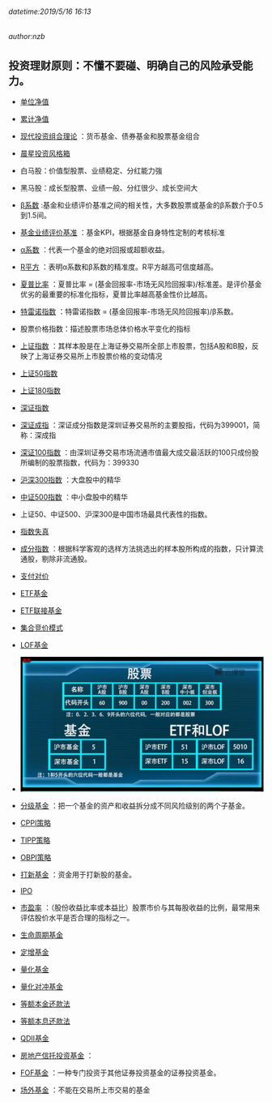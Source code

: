 ###### datetime:2019/5/16 16:13
###### author:nzb

## 投资理财原则：不懂不要碰、明确自己的风险承受能力。

- [单位净值](https://baike.baidu.com/item/%E5%8D%95%E4%BD%8D%E5%87%80%E5%80%BC/9410493?fr=aladdin)
- [累计净值](https://baike.baidu.com/item/%E7%B4%AF%E8%AE%A1%E5%87%80%E5%80%BC/9410521?fr=aladdin)
- [现代投资组合理论](https://baike.baidu.com/item/现代投资组合理论/8303372?fr=aladdin)
：货币基金、债券基金和股票基金组合
- [晨星投资风格箱](cn.morningstar.com/help/data/fundstylebox.html)
- 白马股：价值型股票、业绩稳定、分红能力強
- 黑马股：成长型股票、业绩一般、分红很少、成长空间大
- [β系数](https://baike.baidu.com/item/%CE%B2%E7%B3%BB%E6%95%B0/6685182?fr=aladdin)
:基金和业绩评价基准之间的相关性，大多数股票或基金的β系数介于0.5到1.5间。
- [基金业绩评价基准](https://zhidao.baidu.com/question/122122108.html)
：基金KPI，根据基金自身特性定制的考核标准
- [α系数](https://baike.baidu.com/item/%E9%98%BF%E5%B0%94%E6%B3%95%E7%B3%BB%E6%95%B0/4483859?fr=aladdin)
：代表一个基金的绝对回报或超额收益。
- [R平方](https://baike.baidu.com/item/R平方/1419748?fr=aladdin)
：表明α系数和β系数的精准度。R平方越高可信度越高。
- [夏普比率](https://baike.baidu.com/item/%E5%A4%8F%E6%99%AE%E6%AF%94%E7%8E%87/2549763?fr=aladdin)
：夏普比率 = (基金回报率-市场无风险回报率)/标准差。是评价基金优劣的最重要的标准化指标，夏普比率越高基金性价比越高。
- [特雷诺指数](https://baike.baidu.com/item/%E7%89%B9%E9%9B%B7%E8%AF%BA%E6%8C%87%E6%95%B0/1944946?fr=aladdin)
：特雷诺指数 = (基金回报率-市场无风险回报率)/β系数。
- 股票价格指数：描述股票市场总体价格水平变化的指标
- [上证指数](https://baike.baidu.com/item/%E4%B8%8A%E6%B5%B7%E8%AF%81%E5%88%B8%E7%BB%BC%E5%90%88%E6%8C%87%E6%95%B0/9556996?fromtitle=%E4%B8%8A%E8%AF%81%E6%8C%87%E6%95%B0&fromid=2839288&fr=aladdin#2_13)
：其样本股是在上海证券交易所全部上市股票，包括A股和B股，反映了上海证券交易所上市股票价格的变动情况
- [上证50指数](https://baike.baidu.com/item/%E4%B8%8A%E8%AF%8150%E6%8C%87%E6%95%B0)
- [上证180指数](https://baike.baidu.com/item/%E4%B8%8A%E8%AF%81180%E6%8C%87%E6%95%B0)
- [深证指数](https://baike.baidu.com/item/%E6%B7%B1%E8%AF%81%E6%8C%87%E6%95%B0/4477551?fr=aladdin)
- [深证成指](https://baike.baidu.com/item/%E6%B7%B1%E5%9C%B3%E8%AF%81%E5%88%B8%E4%BA%A4%E6%98%93%E6%89%80%E6%88%90%E4%BB%BD%E8%82%A1%E4%BB%B7%E6%8C%87%E6%95%B0/2114587?fromtitle=%E6%B7%B1%E8%AF%81%E6%88%90%E6%8C%87&fromid=408981&fr=aladdin)
：深证成分指数是深圳证券交易所的主要股指，代码为399001，简称：深成指
- [深证100指数](https://baike.baidu.com/item/%E6%B7%B1%E8%AF%81100%E6%8C%87%E6%95%B0/8394120?fr=aladdin)
：由深圳证券交易市场流通市值最大成交最活跃的100只成份股所编制的股票指数，代码为：399330
- [沪深300指数](https://baike.baidu.com/item/%E6%B2%AA%E6%B7%B1300%E6%8C%87%E6%95%B0)
：大盘股中的精华
- [中证500指数](https://baike.baidu.com/item/%E4%B8%AD%E8%AF%81500%E6%8C%87%E6%95%B0)
：中小盘股中的精华
- 上证50、中证500、沪深300是中国市场最具代表性的指数。
- [指数失真](http://www.360doc.com/content/12/0827/15/3013042_232625633.shtml)
- [成分指数](https://baike.baidu.com/item/%E6%88%90%E4%BB%BD%E6%8C%87%E6%95%B0/6430040?fr=aladdin)
：根据科学客观的选样方法挑选出的样本股所构成的指数，只计算流通股，剔除非流通股。
- [支付对价](https://baike.baidu.com/item/%E6%94%AF%E4%BB%98%E5%AF%B9%E4%BB%B7/10149723?fr=aladdin)
- [ETF基金](https://baike.baidu.com/item/%E4%BA%A4%E6%98%93%E5%9E%8B%E5%BC%80%E6%94%BE%E5%BC%8F%E6%8C%87%E6%95%B0%E5%9F%BA%E9%87%91/3228983?fromtitle=ETF%E5%9F%BA%E9%87%91&fromid=4661310&fr=aladdin)
- [ETF联接基金](https://baike.baidu.com/item/ETF%E8%81%94%E6%8E%A5%E5%9F%BA%E9%87%91/6386082?fr=aladdin)
- [集合竞价模式](https://baike.baidu.com/item/%E9%9B%86%E5%90%88%E7%AB%9E%E4%BB%B7/460444?fr=aladdin)
- [LOF基金](https://baike.baidu.com/item/lof基金/10908947?fr=aladdin)

- ![](./img/股票基金代码.png)
- [分级基金](https://baike.baidu.com/item/分级基金/1044558?fr=aladdin)
：把一个基金的资产和收益拆分成不同风险级别的两个子基金。
- [CPPI策略](http://www.360doc.com/content/16/0405/22/31785815_548157049.shtml)
- [TIPP策略](https://baike.baidu.com/item/TIPP%E7%AD%96%E7%95%A5/6200512?fr=aladdin)
- [OBPI策略](https://baike.baidu.com/item/%E6%8A%95%E8%B5%84%E7%BB%84%E5%90%88%E4%BF%9D%E9%99%A9%E7%AD%96%E7%95%A5/12750321?fr=aladdin)
- [打新基金](https://baike.baidu.com/item/%E6%89%93%E6%96%B0/387024?fr=aladdin)
：资金用于打新股的基金。
- [IPO](https://baike.baidu.com/item/%E9%A6%96%E6%AC%A1%E5%85%AC%E5%BC%80%E5%8B%9F%E8%82%A1/52072?fromtitle=IPO&fromid=210299&fr=aladdin)
- [市盈率](https://baike.baidu.com/item/%E5%B8%82%E7%9B%88%E7%8E%87/90136?fr=aladdin)
：（股份收益比率或本益比）股票市价与其每股收益的比例，最常用来评估股价水平是否合理的指标之一。
- [生命周期基金](https://baike.baidu.com/item/%E7%94%9F%E5%91%BD%E5%91%A8%E6%9C%9F%E5%9F%BA%E9%87%91/10082956?fr=aladdin)
- [定增基金](https://baike.baidu.com/item/%E5%AE%9A%E5%A2%9E%E5%9F%BA%E9%87%91/13895446?fr=aladdin)
- [量化基金](https://baike.baidu.com/item/%E9%87%8F%E5%8C%96%E5%9F%BA%E9%87%91/6025658?fr=aladdin)
- [量化对冲基金](https://baike.baidu.com/item/%E9%87%8F%E5%8C%96%E6%8A%95%E8%B5%84%E4%B8%8E%E5%AF%B9%E5%86%B2%E5%9F%BA%E9%87%91/7632294?fromtitle=%E9%87%8F%E5%8C%96%E5%AF%B9%E5%86%B2%E5%9F%BA%E9%87%91&fromid=15914072&fr=aladdin)
- [等额本金还款法](https://baike.baidu.com/item/%E7%AD%89%E9%A2%9D%E6%9C%AC%E9%87%91%E8%BF%98%E6%AC%BE%E6%B3%95/8040358?fr=aladdin)
- [等额本息还款法](https://baike.baidu.com/item/%E7%AD%89%E9%A2%9D%E6%9C%AC%E6%81%AF%E8%BF%98%E6%AC%BE%E6%B3%95)
- [QDII基金](https://baike.baidu.com/item/QDII%E5%9F%BA%E9%87%91/7613203?fr=aladdin)
- [房地产信托投资基金](https://baike.baidu.com/item/%E6%88%BF%E5%9C%B0%E4%BA%A7%E4%BF%A1%E6%89%98%E6%8A%95%E8%B5%84%E5%9F%BA%E9%87%91/7601047?fr=aladdin)
：
- [FOF基金](https://baike.baidu.com/item/%E5%9F%BA%E9%87%91%E4%B8%AD%E7%9A%84%E5%9F%BA%E9%87%91/3519478?fromtitle=FOF%E5%9F%BA%E9%87%91&fromid=10315394&fr=aladdin)
：一种专门投资于其他证券投资基金的证券投资基金。
- [场外基金](https://baike.baidu.com/item/%E5%9C%BA%E5%A4%96%E5%9F%BA%E9%87%91/12719522?fr=aladdin)
：不能在交易所上市交易的基金








